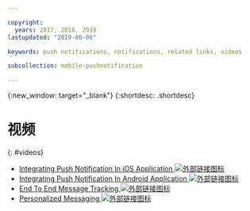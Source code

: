 ```yaml
---

copyright:
  years: 2017, 2018, 2019
lastupdated: "2019-06-06"

keywords: push notifications, notifications, related links, videos

subcollection: mobile-pushnotification

---
```


{:new_window: target="_blank"}
{:shortdesc: .shortdesc}


# 视频
{: #videos}

* <a href="https://www.youtube.com/watch?v=IA8RyAxqq4A" target="_blank">Integrating Push Notification In iOS Application <img src="../../icons/launch-glyph.svg" alt="外部链接图标"></a>
* <a href="https://www.youtube.com/watch?v=VMfRkn31zkU" target="_blank">Integrating Push Notification In Android Application <img src="../../icons/launch-glyph.svg" alt="外部链接图标"></a>
* <a href="https://www.youtube.com/watch?v=a8T_sxSvwx0" target="_blank">End To End Message Tracking <img src="../../icons/launch-glyph.svg" alt="外部链接图标"></a>
* <a href="https://www.youtube.com/watch?v=1wO30GfiLaI" target="_blank">Personalized Messaging <img src="../../icons/launch-glyph.svg" alt="外部链接图标"></a>

